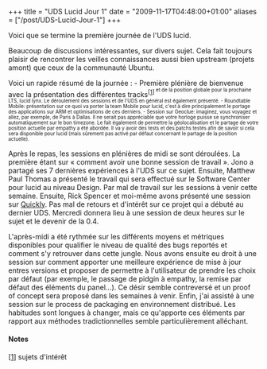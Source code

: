 +++
title = "UDS Lucid Jour 1"
date = "2009-11-17T04:48:00+01:00"
aliases = ["/post/UDS-Lucid-Jour-1"]
+++
    <p>Voici que se termine la première journée de l'UDS lucid.</p>


<p>Beaucoup de discussions intéressantes, sur divers sujet. Cela fait toujours plaisir de rencontrer les veilles connaissances aussi bien upstream (projets amont) que ceux de la communauté Ubuntu.</p>


<p>Voici un rapide résumé de la journée :
- Première plénière de bienvenue avec la présentation des différentes tracks<sup>[<a href="#pnote-141-1">1</a>]<sup> et de la position globale pour la prochaine LTS, lucid lynx. Le déroulement des sessions et de l'UDS en général est également présenté.
- Roundtable Mobile: présentation sur ce quoi va porter la team Mobile pour lucid, c'est à dire principalement le portage des applications sur ARM et optimisations de ces derniers.
- Session sur Geoclue: imaginez, vous voyagez et allez, par exemple, de Paris à Dallas. Il ne serait pas appréciable que votre horloge puisse se synchroniser automatiquement sur le bon timezone. Le fait également de permettre la géolocalisation et le partage de votre position actuelle par empathy a été abordée. Il va y avoir des tests et des patchs testés afin de savoir si cela sera disponible pour lucid (mais sûrement pas activé par défaut concernant le partage de la position actuelle).</p>


<p>Après le repas, les sessions en plénières de midi se sont déroulées. La première étant sur « comment avoir une bonne session de travail ». Jono a partagé ses 7 dernières expériences à l'UDS sur ce sujet. Ensuite, Matthew Paul Thomas a présenté le travail qui sera effectué sur le Software Center pour lucid au niveau Design. Par mal de travail sur les sessions à venir cette semaine.
Ensuite, Rick Spencer et moi-même avons présenté une session sur <a href="http://launchpad.net/quickly" hreflang="en">Quickly</a>. Pas mal de retours et d'intérêt sur ce projet qui a débuté au dernier UDS. Mercredi donnera lieu à une session de deux heures sur le sujet et le devenir de la 0.4.</p>


<p>L'après-midi a été rythmée sur les différents moyens et métriques disponibles pour qualifier le niveau de qualité des bugs reportés et comment s'y retrouver dans cette jungle. Nous avons ensuite eu droit à une session sur comment apporter une meilleure expérience de mise à jour entres versions et proposer de permettre à l'utilisateur de prendre les choix par défaut (par exemple, le passage de pidgin à empathy, la remise par défaut des éléments du panel…). Ce désir semble contreversé et un proof of concept sera proposé dans les semaines à venir.
Enfin, j'ai assisté à une session sur le process de packaging en environnement distribué. Les habitudes sont longues à changer, mais ce qu'apporte ces éléments par rapport aux méthodes tradictionnelles semble particulièrement alléchant.</p>
<div><h4>Notes</h4>
<p>[<a href="#rev-pnote-141-1">1</a>] sujets d'intérêt</p><div>